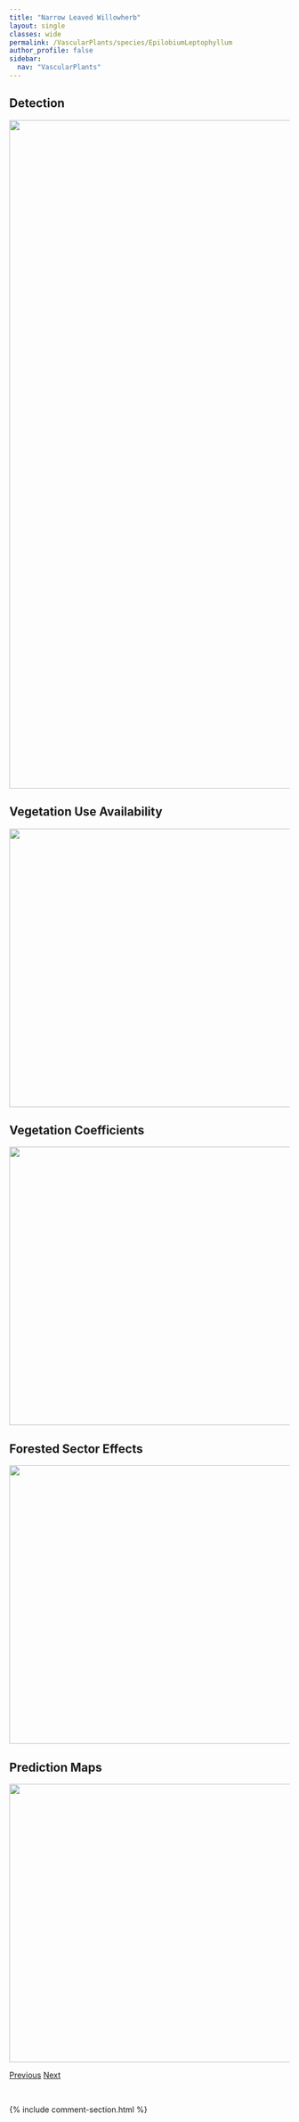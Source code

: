 ```yaml
---
title: "Narrow Leaved Willowherb"
layout: single
classes: wide
permalink: /VascularPlants/species/EpilobiumLeptophyllum
author_profile: false
sidebar:
  nav: "VascularPlants"
---
```


<h2>Detection</h2>

<a href="https://drive.google.com/uc?export=view&id=1EEJhY10lHTcSOhoCrNpyyBCLAFrcHlSi">
<img src="https://drive.google.com/uc?export=view&id=1EEJhY10lHTcSOhoCrNpyyBCLAFrcHlSi" height = "1200" width = "800">
</a>


<h2>Vegetation Use Availability</h2>

<a href="https://drive.google.com/uc?export=view&id=1dKhb4lMpDHVI15vLhRaOBSMsgnq5OdFW">
<img src="https://drive.google.com/uc?export=view&id=1dKhb4lMpDHVI15vLhRaOBSMsgnq5OdFW" height = "500" width = "1000">
</a>


<h2>Vegetation Coefficients</h2>

<a href="https://drive.google.com/uc?export=view&id=1pqU9Y3iR_nGzy3ofgndKPluLNuRrdqZ1">
<img src="https://drive.google.com/uc?export=view&id=1pqU9Y3iR_nGzy3ofgndKPluLNuRrdqZ1" height = "500" width = "1000">
</a>


<h2>Forested Sector Effects</h2>

<a href="https://drive.google.com/uc?export=view&id=17BeUNdvOI7c34P59s4r3ySX-oJ5OOIf0">
<img src="https://drive.google.com/uc?export=view&id=17BeUNdvOI7c34P59s4r3ySX-oJ5OOIf0" height = "500" width = "1000">
</a>


<h2>Prediction Maps</h2>

<a href="https://drive.google.com/uc?export=view&id=1CX06_sC4T3mKnRpDBsgDNWCHcPneiG-O">
<img src="https://drive.google.com/uc?export=view&id=1CX06_sC4T3mKnRpDBsgDNWCHcPneiG-O" height = "500" width = "1000">
</a>


<a href="/DevelopmentWebsite/VascularPlants/species/EpilobiumHallianum" class="pagination--pager" title="Epilobium hallianum">Previous</a> <a href="/DevelopmentWebsite/VascularPlants/species/EpilobiumPalustre" class="pagination--pager" title="Marsh Willowherb">Next</a>

<p>&nbsp;</p>

{% include comment-section.html %}
